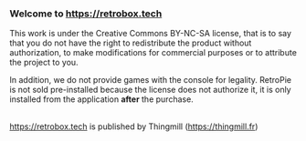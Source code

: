 ### Welcome to https://retrobox.tech

This work is under the Creative Commons BY-NC-SA license, that is to say that you do not have the right to redistribute the product without authorization, to make modifications for commercial purposes or to attribute the project to you.

In addition, we do not provide games with the console for legality. RetroPie is not sold pre-installed because the license does not authorize it, it is only installed from the application **after** the purchase. <br /><br />

https://retrobox.tech is published by Thingmill (https://thingmill.fr)
